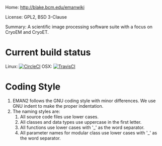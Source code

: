 Home: http://blake.bcm.edu/emanwiki

License: GPL2, BSD 3-Clause

Summary: A scientific image processing software suite with a focus on CryoEM and CryoET.



Current build status
====================

Linux: [![CircleCI](https://circleci.com/gh/cryoem/eman2.svg?style=svg)](https://circleci.com/gh/cryoem/eman2)
OSX: [![TravisCI](https://travis-ci.org/cryoem/eman2.svg?branch=master)](https://travis-ci.org/cryoem/eman2)



Coding Style
====================
1) EMAN2 follows the GNU coding style with minor differences. We use
   GNU indent to make the proper indentation.
2) The naming styles are:
   1) All source code files use lower cases.
   2) All classes and data types use uppercase in the first letter.
   3) All functions use lower cases with '_' as the word separator.
   4) All parameter names for modular class use lower cases with '_' 
   as the word separator.

